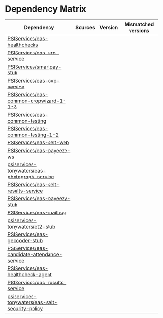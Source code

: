 # Dependency Matrix

Dependency | Sources | Version | Mismatched versions
---------- | ------- | ------- | -------------------
[PSIServices/eas-healthchecks](https://github.com/PSIServices/eas-healthchecks.git) |  | []() | 
[PSIServices/eas-urn-service](https://github.com/PSIServices/eas-urn-service.git) |  | []() | 
[PSIServices/smartpay-stub](https://github.com/PSIServices/smartpay-stub.git) |  | []() | 
[PSIServices/eas-ovp-service](https://github.com/PSIServices/eas-ovp-service.git) |  | []() | 
[PSIServices/eas-common-dropwizard-1-1-3](https://github.com/PSIServices/eas-common-dropwizard-1-1-3.git) |  | []() | 
[PSIServices/eas-common-testing](https://github.com/PSIServices/eas-common-testing.git) |  | []() | 
[PSIServices/eas-common-testing-1-2](https://github.com/PSIServices/eas-common-testing-1-2.git) |  | []() | 
[PSIServices/eas-selt-web](https://github.com/PSIServices/eas-selt-web.git) |  | []() | 
[PSIServices/eas-payeeze-ws](https://github.com/PSIServices/eas-payeeze-ws.git) |  | []() | 
[psiservices-tonywaters/eas-photograph-service](https://github.com/psiservices-tonywaters/eas-photograph-service.git) |  | []() | 
[PSIServices/eas-selt-results-service](https://github.com/PSIServices/eas-selt-results-service.git) |  | []() | 
[PSIServices/eas-payeezy-stub](https://github.com/PSIServices/eas-payeezy-stub.git) |  | []() | 
[PSIServices/eas-mailhog](https://github.com/PSIServices/eas-mailhog.git) |  | []() | 
[psiservices-tonywaters/et2-stub](https://github.com/psiservices-tonywaters/et2-stub.git) |  | []() | 
[PSIServices/eas-geocoder-stub](https://github.com/PSIServices/eas-geocoder-stub.git) |  | []() | 
[PSIServices/eas-candidate-attendance-service](https://github.com/PSIServices/eas-candidate-attendance-service.git) |  | []() | 
[PSIServices/eas-healthcheck-agent](https://github.com/PSIServices/eas-healthcheck-agent.git) |  | []() | 
[PSIServices/eas-results-service](https://github.com/PSIServices/eas-results-service.git) |  | []() | 
[psiservices-tonywaters/eas-selt-security-policy](https://github.com/psiservices-tonywaters/eas-selt-security-policy.git) |  | []() | 
